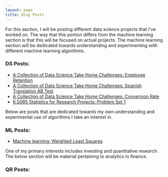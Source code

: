 ```yaml
---
layout: page
title: Blog Posts
---
```


For this section, I will be posting different data science projects that I've worked on. The way that this portion differs from the machine learning section is that this will be focused on actual projects. The machine learning section will be dedicated towards understanding and experimenting with different machine learning algorithms.


### DS Posts:

* [A Collection of Data Science Take Home Challenges: Employee Retention](https://jonathanjohann.github.io/Research/2016/12/29/EmployeeRetention/)
* [A Collection of Data Science Take Home Challenges: Spanish Translation AB Test](https://jonathanjohann.github.io/Research/2016/12/30/Spanish-Translation-AB-Test/)
* [A Collection of Data Science Take Home Challenges: Conversion Rate](https://jonathanjohann.github.io/Research/2017/01/01/Conversion-Rate/)
* [6.S085 Statistics for Research Projects: Problem Set 1](https://jonathanjohann.github.io/Research/2016/12/30/Statistics-for-Research-Projects-Problem-Set-1/)

Below are posts that are dedicated towards my own understanding and experimental use of algorithms I take an interest in.


### ML Posts:

* [Machine learning: Weighted Least Squares](https://jonathanjohann.github.io/Research/2016/12/29/Weighted-Least-Squares/)


One of my primary interests includes investing and quantitative research. The below section will be material pertaining to analytics in finance.

### QR Posts:

